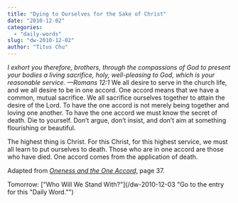 ```yaml
---
title: "Dying to Ourselves for the Sake of Christ"
date: "2010-12-02"
categories: 
  - "daily-words"
slug: "dw-2010-12-02"
author: "Titus Chu"
---
```


_I exhort you therefore, brothers, through the compassions of God to present your bodies a living sacrifice, holy, well-pleasing to God, which is your reasonable service. —Romans 12:1_ We all desire to serve in the church life, and we all desire to be in one accord. One accord means that we have a common, mutual sacrifice. We all sacrifice ourselves together to attain the desire of the Lord. To have the one accord is not merely being together and loving one another. To have the one accord we must know the secret of death. Die to yourself. Don’t argue, don’t insist, and don’t aim at something flourishing or beautiful.

The highest thing is Christ. For this Christ, for this highest service, we must all learn to put ourselves to death. Those who are in one accord are those who have died. One accord comes from the application of death.

Adapted from _[Oneness and the One Accord,](/book-oneness "Go to the listing for this book.")_ page 37.

Tomorrow: ["Who Will We Stand With?"](/dw-2010-12-03 "Go to the entry for this "Daily Word."")
